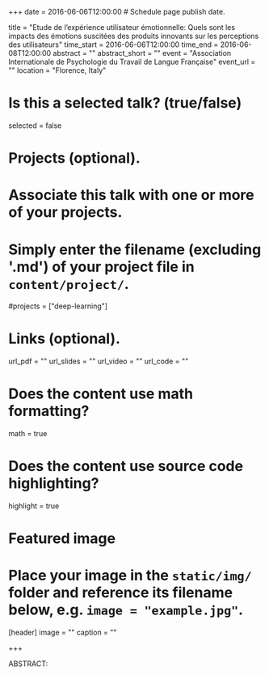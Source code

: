 +++
date = 2016-06-06T12:00:00  # Schedule page publish date.

title = "Etude de l’expérience utilisateur émotionnelle: Quels sont les impacts des émotions suscitées des produits innovants sur les perceptions des utilisateurs"
time_start = 2016-06-06T12:00:00
time_end = 2016-06-08T12:00:00
abstract = ""
abstract_short = ""
event = "Association Internationale de Psychologie du Travail de Langue Française"
event_url = ""
location = "Florence, Italy"

# Is this a selected talk? (true/false)
selected = false

# Projects (optional).
#   Associate this talk with one or more of your projects.
#   Simply enter the filename (excluding '.md') of your project file in `content/project/`.
#projects = ["deep-learning"]

# Links (optional).
url_pdf = ""
url_slides = ""
url_video = ""
url_code = ""

# Does the content use math formatting?
math = true

# Does the content use source code highlighting?
highlight = true

# Featured image
# Place your image in the `static/img/` folder and reference its filename below, e.g. `image = "example.jpg"`.
[header]
image = ""
caption = ""

+++

ABSTRACT: 
